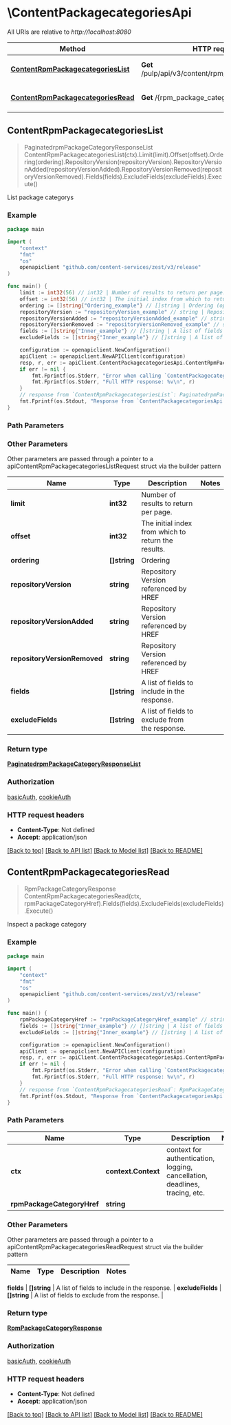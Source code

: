# \ContentPackagecategoriesApi

All URIs are relative to *http://localhost:8080*

Method | HTTP request | Description
------------- | ------------- | -------------
[**ContentRpmPackagecategoriesList**](ContentPackagecategoriesApi.md#ContentRpmPackagecategoriesList) | **Get** /pulp/api/v3/content/rpm/packagecategories/ | List package categorys
[**ContentRpmPackagecategoriesRead**](ContentPackagecategoriesApi.md#ContentRpmPackagecategoriesRead) | **Get** /{rpm_package_category_href} | Inspect a package category



## ContentRpmPackagecategoriesList

> PaginatedrpmPackageCategoryResponseList ContentRpmPackagecategoriesList(ctx).Limit(limit).Offset(offset).Ordering(ordering).RepositoryVersion(repositoryVersion).RepositoryVersionAdded(repositoryVersionAdded).RepositoryVersionRemoved(repositoryVersionRemoved).Fields(fields).ExcludeFields(excludeFields).Execute()

List package categorys



### Example

```go
package main

import (
    "context"
    "fmt"
    "os"
    openapiclient "github.com/content-services/zest/v3/release"
)

func main() {
    limit := int32(56) // int32 | Number of results to return per page. (optional)
    offset := int32(56) // int32 | The initial index from which to return the results. (optional)
    ordering := []string{"Ordering_example"} // []string | Ordering (optional)
    repositoryVersion := "repositoryVersion_example" // string | Repository Version referenced by HREF (optional)
    repositoryVersionAdded := "repositoryVersionAdded_example" // string | Repository Version referenced by HREF (optional)
    repositoryVersionRemoved := "repositoryVersionRemoved_example" // string | Repository Version referenced by HREF (optional)
    fields := []string{"Inner_example"} // []string | A list of fields to include in the response. (optional)
    excludeFields := []string{"Inner_example"} // []string | A list of fields to exclude from the response. (optional)

    configuration := openapiclient.NewConfiguration()
    apiClient := openapiclient.NewAPIClient(configuration)
    resp, r, err := apiClient.ContentPackagecategoriesApi.ContentRpmPackagecategoriesList(context.Background()).Limit(limit).Offset(offset).Ordering(ordering).RepositoryVersion(repositoryVersion).RepositoryVersionAdded(repositoryVersionAdded).RepositoryVersionRemoved(repositoryVersionRemoved).Fields(fields).ExcludeFields(excludeFields).Execute()
    if err != nil {
        fmt.Fprintf(os.Stderr, "Error when calling `ContentPackagecategoriesApi.ContentRpmPackagecategoriesList``: %v\n", err)
        fmt.Fprintf(os.Stderr, "Full HTTP response: %v\n", r)
    }
    // response from `ContentRpmPackagecategoriesList`: PaginatedrpmPackageCategoryResponseList
    fmt.Fprintf(os.Stdout, "Response from `ContentPackagecategoriesApi.ContentRpmPackagecategoriesList`: %v\n", resp)
}
```

### Path Parameters



### Other Parameters

Other parameters are passed through a pointer to a apiContentRpmPackagecategoriesListRequest struct via the builder pattern


Name | Type | Description  | Notes
------------- | ------------- | ------------- | -------------
 **limit** | **int32** | Number of results to return per page. | 
 **offset** | **int32** | The initial index from which to return the results. | 
 **ordering** | **[]string** | Ordering | 
 **repositoryVersion** | **string** | Repository Version referenced by HREF | 
 **repositoryVersionAdded** | **string** | Repository Version referenced by HREF | 
 **repositoryVersionRemoved** | **string** | Repository Version referenced by HREF | 
 **fields** | **[]string** | A list of fields to include in the response. | 
 **excludeFields** | **[]string** | A list of fields to exclude from the response. | 

### Return type

[**PaginatedrpmPackageCategoryResponseList**](PaginatedrpmPackageCategoryResponseList.md)

### Authorization

[basicAuth](../README.md#basicAuth), [cookieAuth](../README.md#cookieAuth)

### HTTP request headers

- **Content-Type**: Not defined
- **Accept**: application/json

[[Back to top]](#) [[Back to API list]](../README.md#documentation-for-api-endpoints)
[[Back to Model list]](../README.md#documentation-for-models)
[[Back to README]](../README.md)


## ContentRpmPackagecategoriesRead

> RpmPackageCategoryResponse ContentRpmPackagecategoriesRead(ctx, rpmPackageCategoryHref).Fields(fields).ExcludeFields(excludeFields).Execute()

Inspect a package category



### Example

```go
package main

import (
    "context"
    "fmt"
    "os"
    openapiclient "github.com/content-services/zest/v3/release"
)

func main() {
    rpmPackageCategoryHref := "rpmPackageCategoryHref_example" // string | 
    fields := []string{"Inner_example"} // []string | A list of fields to include in the response. (optional)
    excludeFields := []string{"Inner_example"} // []string | A list of fields to exclude from the response. (optional)

    configuration := openapiclient.NewConfiguration()
    apiClient := openapiclient.NewAPIClient(configuration)
    resp, r, err := apiClient.ContentPackagecategoriesApi.ContentRpmPackagecategoriesRead(context.Background(), rpmPackageCategoryHref).Fields(fields).ExcludeFields(excludeFields).Execute()
    if err != nil {
        fmt.Fprintf(os.Stderr, "Error when calling `ContentPackagecategoriesApi.ContentRpmPackagecategoriesRead``: %v\n", err)
        fmt.Fprintf(os.Stderr, "Full HTTP response: %v\n", r)
    }
    // response from `ContentRpmPackagecategoriesRead`: RpmPackageCategoryResponse
    fmt.Fprintf(os.Stdout, "Response from `ContentPackagecategoriesApi.ContentRpmPackagecategoriesRead`: %v\n", resp)
}
```

### Path Parameters


Name | Type | Description  | Notes
------------- | ------------- | ------------- | -------------
**ctx** | **context.Context** | context for authentication, logging, cancellation, deadlines, tracing, etc.
**rpmPackageCategoryHref** | **string** |  | 

### Other Parameters

Other parameters are passed through a pointer to a apiContentRpmPackagecategoriesReadRequest struct via the builder pattern


Name | Type | Description  | Notes
------------- | ------------- | ------------- | -------------

 **fields** | **[]string** | A list of fields to include in the response. | 
 **excludeFields** | **[]string** | A list of fields to exclude from the response. | 

### Return type

[**RpmPackageCategoryResponse**](RpmPackageCategoryResponse.md)

### Authorization

[basicAuth](../README.md#basicAuth), [cookieAuth](../README.md#cookieAuth)

### HTTP request headers

- **Content-Type**: Not defined
- **Accept**: application/json

[[Back to top]](#) [[Back to API list]](../README.md#documentation-for-api-endpoints)
[[Back to Model list]](../README.md#documentation-for-models)
[[Back to README]](../README.md)

